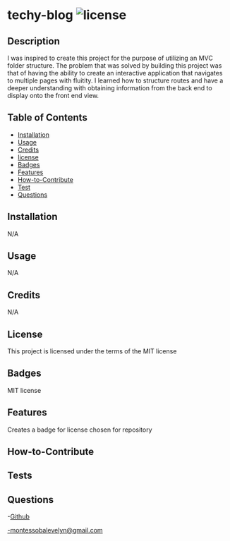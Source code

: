 # techy-blog ![license](https://img.shields.io/badge/license-MIT-blue.svg)

## Description

I was inspired to create this project for the purpose of utilizing an MVC folder structure. The problem that was solved by building this project was that of having the ability to create an interactive application that navigates to multiple pages with fluitity. I learned how to structure routes and have a deeper understanding with obtaining information from the back end to display onto the front end view.

## Table of Contents

- [Installation](#installation)
- [Usage](#usage)
- [Credits](#credits)
- [license](#license)
- [Badges](#badges)
- [Features](#features)
- [How-to-Contribute](#how-to-contribute)
- [Test](#test)
- [Questions](#questions)

## Installation

N/A

## Usage

N/A

## Credits

N/A

## License

This project is licensed under the terms of the MIT license

## Badges

MIT license

## Features

Creates a badge for license chosen for repository

## How-to-Contribute

## Tests

## Questions

-[Github](https://github.com/EvelynMS1)

-montessobalevelyn@gmail.com
